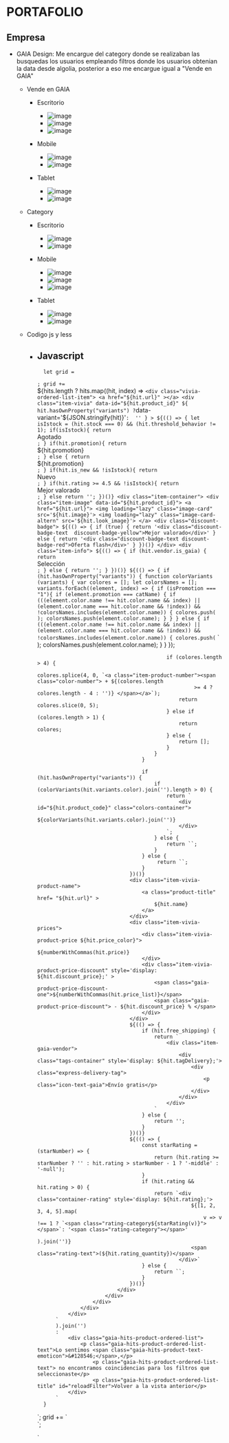 # PORTAFOLIO
## Empresa
* GAIA Design: Me encargue del category donde se realizaban las busquedas los usuarios empleando filtros donde los usuarios obtenian la data desde algolia, posterior a eso me encargue igual a "Vende en GAIA"
  - Vende en GAIA 
    - Escritorio 
      -  ![image](https://github.com/emmanueljgd1987/emmanueljgd1987/assets/118326896/e6373569-0360-4b15-ac1d-480185ef2842)
      -  ![image](https://github.com/emmanueljgd1987/emmanueljgd1987/assets/118326896/3b15bbca-5e16-4f1b-8969-6e619226fb32)
      -  ![image](https://github.com/emmanueljgd1987/emmanueljgd1987/assets/118326896/93d2d91b-82c1-4cdc-8859-769c47e32fcc)

    - Mobile
      - ![image](https://github.com/emmanueljgd1987/emmanueljgd1987/assets/118326896/1edcbdba-0bc6-4a0b-8392-73884372008f)
      - ![image](https://github.com/emmanueljgd1987/emmanueljgd1987/assets/118326896/3fb885e1-38fd-4acd-8dd1-42d05ffc685e)
  
    - Tablet  
      - ![image](https://github.com/emmanueljgd1987/emmanueljgd1987/assets/118326896/08b5ec86-80da-4489-867d-0d68fcd492e9)
      - ![image](https://github.com/emmanueljgd1987/emmanueljgd1987/assets/118326896/24882256-16d0-4e83-bfe9-9ef3dcf75815)

  
  - Category
    - Escritorio
      - ![image](https://github.com/emmanueljgd1987/emmanueljgd1987/assets/118326896/be505de8-83c7-4ef4-8eaf-38f96c557838)
      - ![image](https://github.com/emmanueljgd1987/emmanueljgd1987/assets/118326896/6402aaaf-8de1-43f7-8f11-3c5a0b41d523)


    - Mobile
      - ![image](https://github.com/emmanueljgd1987/emmanueljgd1987/assets/118326896/37ac8ffc-8dfb-43de-9911-9877cd7770e3)
      - ![image](https://github.com/emmanueljgd1987/emmanueljgd1987/assets/118326896/b40590b2-8a6c-49cd-b2ba-1a952ef1391e)
      - ![image](https://github.com/emmanueljgd1987/emmanueljgd1987/assets/118326896/74048f80-9d47-4aac-874d-6db5a5e00e5e)

    - Tablet
      - ![image](https://github.com/emmanueljgd1987/emmanueljgd1987/assets/118326896/d6c3784b-8567-4bb2-9e36-921c935776dc)
      - ![image](https://github.com/emmanueljgd1987/emmanueljgd1987/assets/118326896/6110d086-1970-46d8-a470-9eac1a113e1e)
      
      
  - Codigo js y less
    - Javascript
      -    
      `   let grid = `<div class="vivia-hits">`;
            grid += `<div class="vivia-hits-ordered-list">
                ${hits.length ? hits.map((hit, index) =>
                    `
                    <div class="vivia-ordered-list-item">
                        <a href="${hit.url}" ></a>
                        <div class="item-vivia" data-id="${hit.product_id}"
                         ${ hit.hasOwnProperty("variants") ? `data-variant='${JSON.stringify(hit)}'` :  '' }
                        >
                            ${(() => {
                                let isIstock = (hit.stock === 0) && (hit.threshold_behavior != 1);
                                if(isIstock){
                                    return `
                                        <div class="gaia-tag sold-out">
                                            <span class="unavailable">Agotado</span>
                                        </div>
                                    `;
                                }
                                if(hit.promotion){
                                    return  `
                                        <div class="gaia-tag is-promotion">
                                            <span class="tag-promotion">${hit.promotion}</span>
                                        </div>
                                    `;
                                } else {
                                    return  `
                                        <div class="gaia-tag not-promotion">
                                            <span class="tag-promotion hidden">${hit.promotion}</span>
                                        </div>
                                    `;
                                }
                                if(hit.is_new && !isIstock){
                                    return  `
                                        <div class="gaia-tag new">
                                            <span class="tag-new">Nuevo</span>
                                        </div>
                                    `;
                                }
                                if(hit.rating >= 4.5 && !isIstock){
                                    return  `
                                        <div class="gaia-tag top-rated">
                                            <span class="tag-rating">Mejor valorado</span>
                                        </div>
                                    `;
                                }
                                else
                                    return '';
                            })()}
                            <div class="item-container">
                                <div class="item-image" data-id="${hit.product_id}">
                                    <a href="${hit.url}">
                                        <img loading="lazy" class="image-card" src='${hit.image}'>
                                        <img loading="lazy" class="image-card-altern" src='${hit.look_image}'>
                                    </a>
                                    <div class="discount-badge">
                                        ${(() => {
                                            if (true) {
                                                return '<div class="discount-badge-text  discount-badge-yellow">Mejor valorado</div>'
                                            } else {
                                                return '<div class="discount-badge-text discount-badge-red">Oferta flash</div>'
                                            }
                                        })()}
                                    </div>
                                    <div class="item-info">
                                        ${(() => {
                                            if (hit.vendor.is_gaia) {
                                                return `
                                                    <div class="item-gaia-vendor">
                                                        <div class="item-vivia-sold-by">
                                                            <div class="border-gaia-container">
                                                                <div class="sold-by-label-text">Selección</div>
                                                                <div class="svgicon svg-gaia_label_black"></div>
                                                            </div>
                                                        </div>
                                                    </div>
                                                `;
                                            } else {
                                                return '';
                                            }
                                        })()}
                                        ${(() => {
                                            if (hit.hasOwnProperty("variants")) {
                                                function colorVariants (variants) {
                                                    var colores = [];
                                                    let colorsNames = [];
                                                    variants.forEach((element, index) => {
                                                        if (isPromotion === "1"){
                                                            if (element.promotion === catName) {
                                                                if (((element.color.name !== hit.color.name && index) ||
                                                                (element.color.name === hit.color.name && !index)) && 
                                                                !colorsNames.includes(element.color.name)) {
                                                                    colores.push(
                                                                        `<a id="product-${element.product_id}" class="item-product-color color${index}">
                                                                            <span id='${element.product_id}'
                                                                                class="item-vivia-product-color dot ${index === 0 ? 'variant-active' : ''}"
                                                                                data-variant='${JSON.stringify(element)}'
                                                                                style='background-color: ${element.color.color};'>
                                                                            </span>
                                                                        </a>`
                                                                    );
                                                                    colorsNames.push(element.color.name);
                                                                }
                                                            }
                                                        } else {
                                                            if (((element.color.name !== hit.color.name && index) ||
                                                            (element.color.name === hit.color.name && !index)) && 
                                                            !colorsNames.includes(element.color.name)) {
                                                                colores.push(
                                                                    `<a id="product-${element.product_id}" class="item-product-color color${index}">
                                                                        <span id='${element.product_id}'
                                                                            class="item-vivia-product-color dot ${index === 0 ? 'variant-active' : ''}"
                                                                            data-variant='${JSON.stringify(element)}'
                                                                            style='background-color: ${element.color.color};'>
                                                                        </span>
                                                                    </a>`
                                                                );
                                                                colorsNames.push(element.color.name);
                                                            }
                                                        }
                                                    });

                                                    if (colores.length > 4) {
                                                        colores.splice(4, 0, `<a class="item-product-number"><span class="color-number"> + ${(colores.length
                                                             >= 4 ? colores.length - 4 : '')} </span></a>`);
                                                        return colores.slice(0, 5);
                                                    } else if (colores.length > 1) {
                                                        return colores;
                                                    } else {
                                                        return [];
                                                    }
                                                }
                                            }

                                            if (hit.hasOwnProperty("variants")) {
                                                if (colorVariants(hit.variants.color).join('').length > 0) {
                                                    return `
                                                        <div id="${hit.product_code}" class="colors-container">
                                                            ${colorVariants(hit.variants.color).join('')}
                                                        </div>
                                                    `;
                                                } else {
                                                    return ``;
                                                }
                                            } else {
                                                 return ``;
                                            }
                                        })()}
                                        <div class="item-vivia-product-name">
                                            <a class="product-title" href= "${hit.url}" >
                                                ${hit.name}
                                            </a>
                                        </div>
                                        <div class="item-vivia-prices">
                                            <div class="item-vivia-product-price ${hit.price_color}">
                                                ${numberWithCommas(hit.price)}
                                            </div>
                                            <div class="item-vivia-product-price-discount" style='display: ${hit.discount_price};' >
                                                <span class="gaia-product-price-discount-one">${numberWithCommas(hit.price_list)}</span>
                                                <span class="gaia-product-price-discount"> - ${hit.discount_price} % </span>
                                            </div>
                                        </div>
                                        ${(() => {
                                            if (hit.free_shipping) {
                                                return `
                                                    <div class="item-gaia-vendor">
                                                        <div class="tags-container" style='display: ${hit.tagDelivery};'>
                                                            <div class="express-delivery-tag">
                                                                <p class="icon-text-gaia">Envío gratis</p>
                                                            </div>
                                                        </div>
                                                    </div>
                                                `
                                            } else {
                                                return '';
                                            }
                                        })()}
                                        ${(() => {
                                            const starRating = (starNumber) => {
                                                return (hit.rating >= starNumber ? '' : hit.rating > starNumber - 1 ? '-middle' : '-null');
                                            }
                                            if (hit.rating && hit.rating > 0) {
                                                return `<div class="container-rating" style='display: ${hit.rating};'>
                                                            ${[1, 2, 3, 4, 5].map(
                                                                v => v !== 1 ? `<span class="rating-category${starRating(v)}"></span>`: '<span class="rating-category"></span>'
                                                            ).join('')}
                                                            <span class="rating-text">(${hit.rating_quantity})</span>
                                                        </div>`
                                            } else {
                                                return ``;
                                            }
                                        })()}
                                    </div>
                                </div>
                            </div>
                        </div>
                    </div>
                `
                ).join('')
                : `
                    <div class="gaia-hits-product-ordered-list">
                        <p class="gaia-hits-product-ordered-list-text">Lo sentimos <span class="gaia-hits-product-text-emoticon">&#128546;</span>,</p>
                            <p class="gaia-hits-product-ordered-list-text"> no encontramos coincidencias para los filtros que seleccionaste</p>
                            <p class="gaia-hits-product-ordered-list-title" id="reloadFilter">Volver a la vista anterior</p>
                    </div>
                `
            }
        </div>`;
        grid += `</div>`;   
        
        `  

 
    

  

       
   

